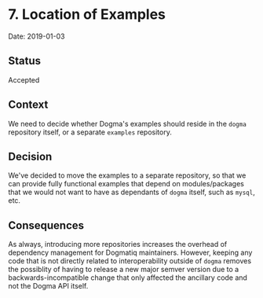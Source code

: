 # 7. Location of Examples

Date: 2019-01-03

## Status

Accepted

## Context

We need to decide whether Dogma's examples should reside in the `dogma`
repository itself, or a separate `examples` repository.

## Decision

We've decided to move the examples to a separate repository, so that we can
provide fully functional examples that depend on modules/packages that we would
not want to have as dependants of `dogma` itself, such as `mysql`, etc.

## Consequences

As always, introducing more repositories increases the overhead of dependency
management for Dogmatiq maintainers. However, keeping any code that is not
directly related to interoperability outside of `dogma` removes the possiblity
of having to release a new major semver version due to a backwards-incompatible
change that only affected the ancillary code and not the Dogma API itself.
